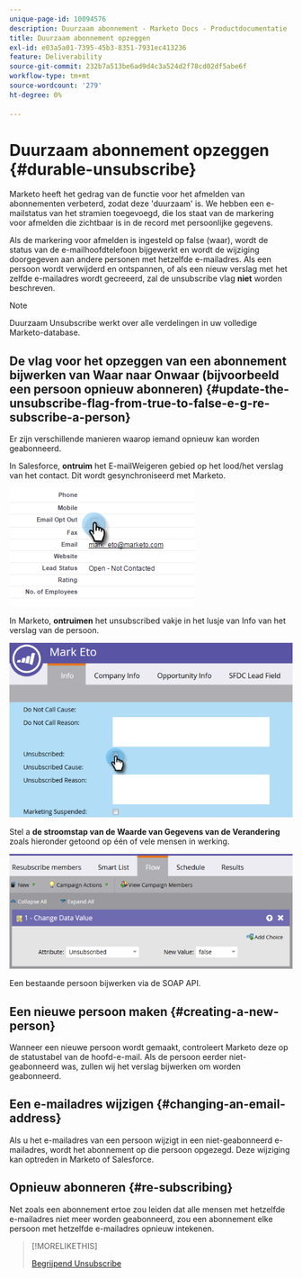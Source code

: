 ```yaml
---
unique-page-id: 10094576
description: Duurzaam abonnement - Marketo Docs - Productdocumentatie
title: Duurzaam abonnement opzeggen
exl-id: e03a5a01-7395-45b3-8351-7931ec413236
feature: Deliverability
source-git-commit: 232b7a513be6ad9d4c3a524d2f78cd02df5abe6f
workflow-type: tm+mt
source-wordcount: '279'
ht-degree: 0%

---
```


# Duurzaam abonnement opzeggen {#durable-unsubscribe}

Marketo heeft het gedrag van de functie voor het afmelden van abonnementen verbeterd, zodat deze &#39;duurzaam&#39; is. We hebben een e-mailstatus van het stramien toegevoegd, die los staat van de markering voor afmelden die zichtbaar is in de record met persoonlijke gegevens.

Als de markering voor afmelden is ingesteld op false (waar), wordt de status van de e-mailhoofdtelefoon bijgewerkt en wordt de wijziging doorgegeven aan andere personen met hetzelfde e-mailadres. Als een persoon wordt verwijderd en ontspannen, of als een nieuw verslag met het zelfde e-mailadres wordt gecreeerd, zal de unsubscribe vlag **niet** worden beschreven.

>[!NOTE]
>
>Duurzaam Unsubscribe werkt over alle verdelingen in uw volledige Marketo-database.

## De vlag voor het opzeggen van een abonnement bijwerken van Waar naar Onwaar (bijvoorbeeld een persoon opnieuw abonneren) {#update-the-unsubscribe-flag-from-true-to-false-e-g-re-subscribe-a-person}

Er zijn verschillende manieren waarop iemand opnieuw kan worden geabonneerd.

In Salesforce, **ontruim** het E-mailWeigeren gebied op het lood/het verslag van het contact. Dit wordt gesynchroniseerd met Marketo.

![](assets/one.png)

In Marketo, **ontruimen** het unsubscribed vakje in het lusje van Info van het verslag van de persoon.

![](assets/two.png)

Stel a **de stroomstap van de Waarde van Gegevens van de Verandering** zoals hieronder getoond op één of vele mensen in werking.

![](assets/three.png)

Een bestaande persoon bijwerken via de SOAP API.

## Een nieuwe persoon maken {#creating-a-new-person}

Wanneer een nieuwe persoon wordt gemaakt, controleert Marketo deze op de statustabel van de hoofd-e-mail. Als de persoon eerder niet-geabonneerd was, zullen wij het verslag bijwerken om worden geabonneerd.

## Een e-mailadres wijzigen {#changing-an-email-address}

Als u het e-mailadres van een persoon wijzigt in een niet-geabonneerd e-mailadres, wordt het abonnement op die persoon opgezegd. Deze wijziging kan optreden in Marketo of Salesforce.

## Opnieuw abonneren {#re-subscribing}

Net zoals een abonnement ertoe zou leiden dat alle mensen met hetzelfde e-mailadres niet meer worden geabonneerd, zou een abonnement elke persoon met hetzelfde e-mailadres opnieuw intekenen.

>[!MORELIKETHIS]
>
>[ Begrijpend Unsubscribe ](/help/marketo/product-docs/email-marketing/deliverability/understanding-unsubscribe.md)
